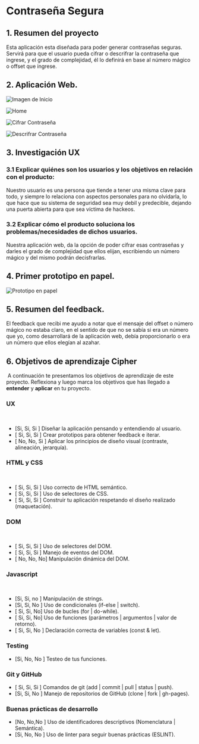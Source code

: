 # Contraseña Segura

## 1. Resumen del proyecto

Esta aplicación esta diseñada para poder generar contraseñas seguras. Servirá para que el usuario pueda 
cifrar o descrifrar la contraseña que ingrese, y el grado de complejidad, él lo definirá en base al número 
mágico o offset que ingrese. 

## 2. Aplicación Web.

![Imagen de Inicio](/Fotos/1.PNG "Inicio")

![Home](/Fotos/2.PNG "Home")

![Cifrar Contraseña](/Fotos/3.PNG "Inicio")

![Descrifrar Contraseña](/Fotos/4.PNG "Inicio")

## 3. Investigación UX

### 3.1 Explicar quiénes son los usuarios y los objetivos en relación con el producto:
Nuestro usuario es una persona que tiende a tener una misma clave para todo, y siempre lo relaciona con aspectos personales para no olvidarla, lo que hace que su sistema de seguridad sea muy debil y predecible, dejando una puerta abierta para que sea víctima de hackeos.

### 3.2 Explicar cómo el producto soluciona los problemas/necesidades de dichos usuarios.
Nuestra aplicación web, da la opción de poder cifrar esas contraseñas y darles el grado de complejidad que ellos elijan, escribiendo un número mágico y del mismo podrán decisfrarlas.  

## 4. Primer prototipo en papel.

![Prototipo en papel](/Fotos/Prototipo.jpeg "prototipo")


## 5. Resumen del feedback.
El feedback que recibi me ayudo a notar que el mensaje del offset o número mágico no estaba claro, en el sentido de que no se sabía si era un número que yo, como desarrollará de la aplicación web, debía proporcionarlo o era un número que ellos elegían al azahar. 

## 6. Objetivos de aprendizaje Cipher
​
A continuación te presentamos los objetivos de aprendizaje de este proyecto. Reflexiona y luego marca los objetivos que has llegado a **entender** y **aplicar** en tu proyecto.
​
### UX
​
- [Si, Si, Si ] Diseñar la aplicación pensando y entendiendo al usuario.
- [ Si, Si, Si ] Crear prototipos para obtener feedback e iterar.
- [ No, No, Si ] Aplicar los principios de diseño visual (contraste, alineación, jerarquía).
​
### HTML y CSS
​
- [ Si, Si, Si ] Uso correcto de HTML semántico.
- [ Si, Si, Si ] Uso de selectores de CSS.
- [ Si, Si, Si ] Construir tu aplicación respetando el diseño realizado (maquetación).
​
### DOM
​
- [ Si, Si, Si ] Uso de selectores del DOM.
- [ Si, Si, Si ] Manejo de eventos del DOM.
- [ No, No, No] Manipulación dinámica del DOM.
​
### Javascript
​
- [Si, Si, no ] Manipulación de strings.
- [Si, Si, No ] Uso de condicionales (if-else | switch).
- [ Si, Si, No] Uso de bucles (for | do-while).	
- [ Si, Si, No] Uso de funciones (parámetros | argumentos | valor de retorno).
- [ Si, Si, No ] Declaración correcta de variables (const & let).
​
### Testing
- [Si, No, No ] Testeo de tus funciones.
​
### Git y GitHub
- [ Si, Si, Si ] Comandos de git (add | commit | pull | status | push).
- [Si, Si, No ] Manejo de repositorios de GitHub (clone | fork | gh-pages).
​
### Buenas prácticas de desarrollo
- [No, No,No ] Uso de identificadores descriptivos (Nomenclatura | Semántica).
- [Si, No, No ] Uso de linter para seguir buenas prácticas (ESLINT).